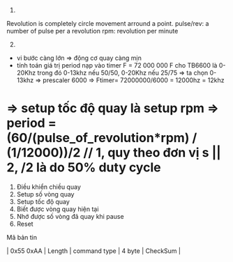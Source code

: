 1. 
Revolution is completely circle movement arround a point.
pulse/rev: a number of pulse per a revolution
rpm: revolution per minute

2.
+ vi bước càng lớn => động cơ quay càng mịn
+ tính toán giá trị period nạp vào timer
F = 72 000 000
F cho TB6600 là 0-20Khz
trong đó 0-13khz nếu 50/50, 0-20Khz nếu 25/75
=> ta chọn 0-13khz => prescaler 6000 => Ftimer= 72000000/6000 = 12000hz = 12khz


=> setup tốc độ quay là setup rpm
=> period = (60/(pulse_of_revolution*rpm) / (1/12000))/2   // 1, quy theo đơn vị s || 2, /2 là do 50% duty cycle
=============================================================================================================================================
1. Điều khiển chiều quay
2. Setup số vòng quay
3. Setup tốc độ quay
4. Biết được vòng quay hiện tại
5. Nhớ được số vòng đã quay khi pause
6. Reset

Mã bản tin

| 0x55 0xAA | Length | command type | 4 byte | CheckSum |
